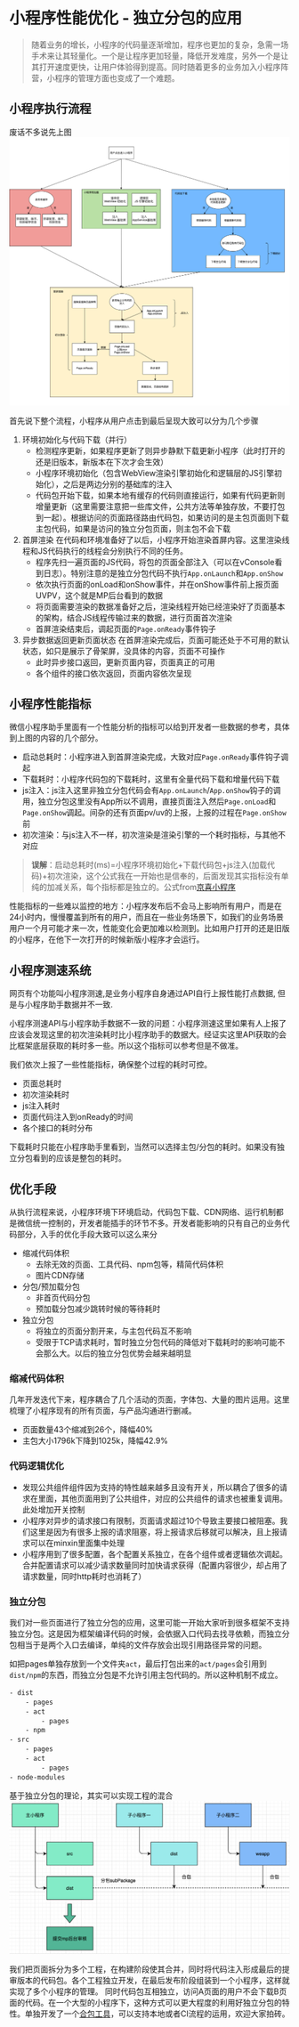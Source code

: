 # 小程序性能优化 - 独立分包的应用
> 随着业务的增长，小程序的代码量逐渐增加，程序也更加的复杂，急需一场手术来让其轻量化。一个是让程序更加轻量，降低开发难度，另外一个是让其打开速度更快，让用户体验得到提高。同时随着更多的业务加入小程序阵营，小程序的管理方面也变成了一个难题。

## 小程序执行流程
废话不多说先上图
![](../images/ppl/miniprogram-process.png)

首先说下整个流程，小程序从用户点击到最后呈现大致可以分为几个步骤

1. 环境初始化与代码下载（并行）
    - 检测程序更新，如果程序更新了则异步静默下载更新小程序（此时打开的还是旧版本，新版本在下次才会生效）
    - 小程序环境初始化（包含WebView渲染引擎初始化和逻辑层的JS引擎初始化），之后是两边分别的基础库的注入
    - 代码包开始下载，如果本地有缓存的代码则直接运行，如果有代码更新则增量更新（这里需要注意把一些库文件，公共方法等单独存放，不要打包到一起）。根据访问的页面路径路由代码包，如果访问的是主包页面则下载主包代码，如果是访问的独立分包页面，则主包不会下载
2. 首屏渲染
    在代码和环境准备好了以后，小程序开始渲染首屏内容。这里渲染线程和JS代码执行的线程会分别执行不同的任务。
    - 程序先扫一遍页面的JS代码，将包的页面全部注入（可以在vConsole看到日志）。特别注意的是独立分包代码不执行`App.onLaunch`和`App.onShow`
    - 依次执行页面的onLoad和onShow事件，并在onShow事件前上报页面UVPV，这个就是MP后台看到的数据
    - 将页面需要渲染的数据准备好之后，渲染线程开始已经渲染好了页面基本的架构，结合JS线程传输过来的数据，进行页面首次渲染
    - 首屏渲染结束后，调起页面的`Page.onReady`事件钩子
3. 异步数据返回更新页面状态
    在首屏渲染完成后，页面可能还处于不可用的默认状态，如只是展示了骨架屏，没具体的内容，页面不可操作
    - 此时异步接口返回，更新页面内容，页面真正的可用
    - 各个组件的接口依次返回，页面内容依次呈现

## 小程序性能指标
微信小程序助手里面有一个性能分析的指标可以给到开发者一些数据的参考，具体到上图的内容的几个部分。

- 启动总耗时：小程序进入到首屏渲染完成，大致对应`Page.onReady`事件钩子调起
- 下载耗时：小程序代码包的下载耗时，这里有全量代码下载和增量代码下载
- js注入：js注入这里非独立分包代码会有`App.onLaunch`/`App.onShow`钩子的调用，独立分包这里没有App所以不调用，直接页面注入然后`Page.onLoad`和`Page.onShow`调起。间杂的还有页面pv/uv的上报，上报的过程在`Page.onShow`前
- 初次渲染：与js注入不一样，初次渲染是渲染引擎的一个耗时指标，与其他不对应

> **误解**：启动总耗时(ms)=小程序环境初始化+下载代码包+js注入(加载代码)+初次渲染，这个公式我在一开始也是信奉的，后面发现其实指标没有单纯的加减关系，每个指标都是独立的。公式from[京喜小程序](https://aotu.io/notes/2020/03/25/high-performance-miniprogram/index.html)

性能指标的一些难以监控的地方：小程序发布后不会马上影响所有用户，而是在24小时内，慢慢覆盖到所有的用户，而且在一些业务场景下，如我们的业务场景用户一个月可能才来一次，性能变化会更加难以检测到。比如用户打开的还是旧版的小程序，在他下一次打开的时候新版小程序才会运行。

## 小程序测速系统
网页有个功能叫小程序测速,是业务小程序自身通过API自行上报性能打点数据, 但是与小程序助手数据并不一致.

小程序测速API与小程序助手数据不一致的问题：小程序测速这里如果有人上报了应该会发现这里的初次渲染耗时比小程序助手的数据大。经证实这里API获取的会比框架底层获取的耗时多一些。所以这个指标可以参考但是不做准。

我们依次上报了一些性能指标，确保整个过程的耗时可控。

- 页面总耗时
- 初次渲染耗时
- js注入耗时
- 页面代码注入到onReady的时间
- 各个接口的耗时分布

下载耗时只能在小程序助手里看到，当然可以选择主包/分包的耗时。如果没有独立分包看到的应该是整包的耗时。

## 优化手段
从执行流程来说，小程序环境下环境启动，代码包下载、CDN网络、运行机制都是微信统一控制的，开发者能插手的环节不多。开发者能影响的只有自己的业务代码部分，入手的优化手段大致可以这么来分

- 缩减代码体积
    - 去除无效的页面、工具代码、npm包等，精简代码体积
    - 图片CDN存储
- 分包/预加载分包
    - 非首页代码分包
    - 预加载分包减少跳转时候的等待耗时
- 独立分包
    - 将独立的页面分割开来，与主包代码互不影响
    - 受限于TCP请求耗时，暂时独立分包代码的降低对下载耗时的影响可能不会那么大。以后的独立分包优势会越来越明显

### 缩减代码体积
几年开发迭代下来，程序耦合了几个活动的页面，字体包、大量的图片运用。这里梳理了小程序现有的所有页面，与产品沟通进行删减。

- 页面数量43个缩减到26个，降幅40%
- 主包大小1796k下降到1025k，降幅42.9%

### 代码逻辑优化
- 发现公共组件组件因为支持的特性越来越多且没有开关，所以耦合了很多的请求在里面，其他页面用到了公共组件，对应的公共组件的请求也被重复调用。此处增加开关控制
- 小程序对异步的请求接口有限制，页面请求超过10个导致主要接口被阻塞。我们这里是因为有很多上报的请求阻塞，将上报请求后移就可以解决，且上报请求可以在minxin里面集中处理
- 小程序用到了很多配置，各个配置关系独立，在各个组件或者逻辑依次调起。合并配置请求可以减少请求数量同时加快请求获得（配置内容很少，却占用了请求数量，同时http耗时也消耗了）

### 独立分包
我们对一些页面进行了独立分包的应用，这里可能一开始大家听到很多框架不支持独立分包。这是因为框架编译代码的时候，会依据入口代码去找寻依赖，而独立分包相当于是两个入口去编译，单纯的文件存放会出现引用路径异常的问题。

如把pages单独存放到一个文件夹`act`，最后打包出来的`act/pages`会引用到`dist/npm`的东西，而独立分包是不允许引用主包代码的。所以这种机制不成立。

```bash
- dist
    - pages
    - act
        - pages
    - npm
- src
    - pages
    - act
        - pages
- node-modules
```

基于独立分包的理论，其实可以实现工程的混合
![](../images//clipboard/mp-merge-cli%E5%8E%9F%E7%90%86.png)

我们把页面拆分为多个工程，在构建阶段使其合并，同时将代码注入形成最后的提审版本的代码包。各个工程独立开发，在最后发布阶段组装到一个小程序，这样就实现了多个小程序的管理。
同时代码包互相独立，访问A页面的用户不会下载B页面的代码。在一个大型的小程序下，这种方式可以更大程度的利用好独立分包的特性。单独开发了一个[合包工具](https://github.com/ManfredHu/mp-merge-cli)，可以支持本地或者CI流程的运用，欢迎大家拍砖。

